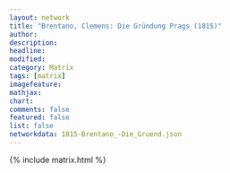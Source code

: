 ```yaml
---
layout: network
title: "Brentano, Clemens: Die Gründung Prags (1815)"
author:
description:
headline:
modified:
category: Matrix
tags: [matrix]
imagefeature: 
mathjax: 
chart: 
comments: false
featured: false
list: false
networkdata: 1815-Brentano_-Die_Gruend.json
---
```

{% include matrix.html %}
